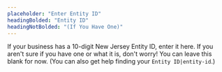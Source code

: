 ```yaml
---
placeholder: "Enter Entity ID"
headingBolded: "Entity ID"
headingNotBolded: "(If You Have One)"
---
```


If your business has a 10-digit New Jersey Entity ID, enter it here. If you aren't sure if you have one or what it is, don't worry! You can leave this blank for now. (You can also get help finding your `Entity ID|entity-id`.)
